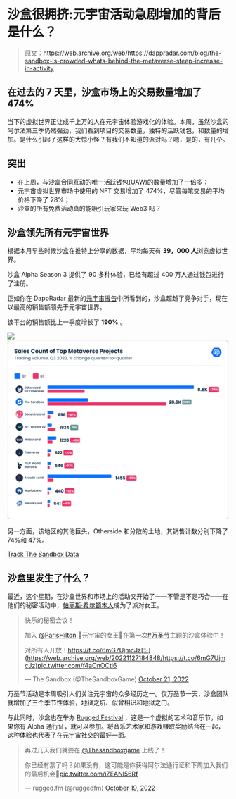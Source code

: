 # 沙盒很拥挤:元宇宙活动急剧增加的背后是什么？

> 原文：<https://web.archive.org/web/https://dappradar.com/blog/the-sandbox-is-crowded-whats-behind-the-metaverse-steep-increase-in-activity>

## 在过去的 7 天里，沙盒市场上的交易数量增加了 474%

当下的虚拟世界正让成千上万的人在元宇宙体验游戏化的体验。本周，虽然沙盒的阿尔法第三季仍然强劲，我们看到项目的交易数量，独特的活跃钱包，和数量的增加。是什么引起了这样的大惊小怪？有我们不知道的派对吗？嗯，是的，有几个。

## 突出

*   在上周，与沙盒合同互动的唯一活跃钱包(UAW)的数量增加了一倍多；
*   元宇宙虚拟世界市场中使用的 NFT 交易增加了 474%，尽管每笔交易的平均价格下降了 28%；
*   沙盒的所有免费活动真的能吸引玩家来玩 Web3 吗？

## 沙盒领先所有元宇宙世界

根据本月早些时候沙盒在推特上分享的数据，平均每天有 **39，000 人**浏览虚拟世界。

沙盒 Alpha Season 3 提供了 90 多种体验，已经有超过 400 万人通过钱包进行了注册。

正如你在 DappRadar 最新的[元宇宙报告](https://web.archive.org/web/20221127184848/https://dappradar.com/blog/metaverse-report-2-demand-for-metaverse-remains-amidst-crypto-turmoil)中所看到的，沙盒超越了竞争对手，现在以最高的销售额领先于元宇宙世界。

该平台的销售额比上一季度增长了 **190%** 。

[](https://web.archive.org/web/20221127184848/https://dappradar.com/blog/metaverse-report-2-demand-for-metaverse-remains-amidst-crypto-turmoil)[![](img/2dde759c92cce328660ac3cb48da39cf.png)<picture>![Sales_Count_of_Top_Metaverse_Projects](img/32dfd4d4a2253b8d09b87b27d0e20da5.png)</picture>](https://web.archive.org/web/20221127184848/https://dappradar.com/blog/metaverse-report-2-demand-for-metaverse-remains-amidst-crypto-turmoil)

另一方面，该地区的其他巨头，Otherside 和分散的土地，其销售计数分别下降了 74%和 47%。

[Track The Sandbox Data](https://web.archive.org/web/20221127184848/https://dappradar.com/ethereum/marketplaces/the-sandbox-marketplace)

## 沙盒里发生了什么？

最近，这个星期，在沙盒世界和市场上的活动又开始了——不管是不是巧合——在他们的秘密活动中，[帕丽斯·希尔顿本人](https://web.archive.org/web/20221127184848/https://dappradar.com/blog/paris-hilton-enters-the-sandbox)成为了派对女王。

> 快乐的秘密会议！
> 
> 加入 [@ParisHilton](https://web.archive.org/web/20221127184848/https://twitter.com/ParisHilton?ref_src=twsrc%5Etfw) 👑元宇宙的女王👑在第一次[#万圣节](https://web.archive.org/web/20221127184848/https://twitter.com/hashtag/Halloween?src=hash&ref_src=twsrc%5Etfw)主题的沙盒体验中！
> 
> 对所有人开放！https://t.co/6mG7UjmcJz[✨](https://web.archive.org/web/20221127184848/https://t.co/6mG7UjmcJz)pic.twitter.com/f4aOnOCti6
> 
> — The Sandbox (@TheSandboxGame) [October 21, 2022](https://web.archive.org/web/20221127184848/https://twitter.com/TheSandboxGame/status/1583443234197770240?ref_src=twsrc%5Etfw)

万圣节活动是本周吸引人们关注元宇宙的众多经历之一。仅万圣节一天，沙盒团队就增加了三个季节性体验，地狱之坑、似曾相识和地狱之门。

与此同时，沙盒也在举办 [Rugged Festival](https://web.archive.org/web/20221127184848/https://twitter.com/ruggedfm) ，这是一个虚拟的艺术和音乐节，如果你有 Alpha 通行证，就可以参加。将音乐艺术家和游戏赚取奖励结合在一起，这种体验也代表了在元宇宙社交的最好一面。

> 再过几天我们就要在 [@Thesandboxgame](https://web.archive.org/web/20221127184848/https://twitter.com/TheSandboxGame?ref_src=twsrc%5Etfw) 上线了！
> 
> 你已经有票了吗？如果没有，这可能是你获得阿尔法通行证和下周加入我们的最后机会🤩[pic.twitter.com/iZEANl56Rf](https://web.archive.org/web/20221127184848/https://t.co/iZEANl56Rf)
> 
> — rugged.fm (@ruggedfm) [October 19, 2022](https://web.archive.org/web/20221127184848/https://twitter.com/ruggedfm/status/1582801960226680832?ref_src=twsrc%5Etfw)